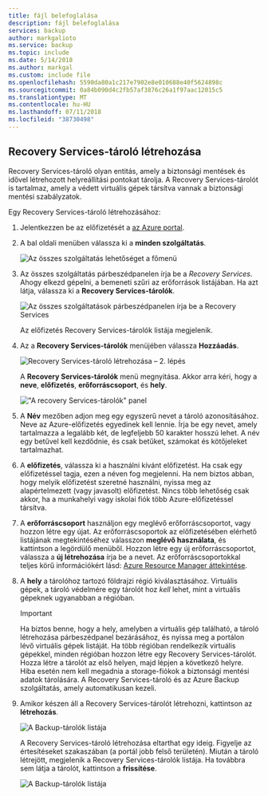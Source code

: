 ```yaml
---
title: fájl belefoglalása
description: fájl belefoglalása
services: backup
author: markgalioto
ms.service: backup
ms.topic: include
ms.date: 5/14/2018
ms.author: markgal
ms.custom: include file
ms.openlocfilehash: 5590da80a1c217e7902e8e010688e40f5624898c
ms.sourcegitcommit: 0a84b090d4c2fb57af3876c26a1f97aac12015c5
ms.translationtype: MT
ms.contentlocale: hu-HU
ms.lasthandoff: 07/11/2018
ms.locfileid: "38730498"
---
```

## <a name="create-a-recovery-services-vault"></a>Recovery Services-tároló létrehozása
Recovery Services-tároló olyan entitás, amely a biztonsági mentések és idővel létrehozott helyreállítási pontokat tárolja. A Recovery Services-tárolót is tartalmaz, amely a védett virtuális gépek társítva vannak a biztonsági mentési szabályzatok.

Egy Recovery Services-tároló létrehozásához:

1. Jelentkezzen be az előfizetését a [az Azure portal](https://portal.azure.com/).
2. A bal oldali menüben válassza ki a **minden szolgáltatás**.

    ![Az összes szolgáltatás lehetőséget a főmenü](./media/backup-create-rs-vault/click-all-services.png) <br/>

3. Az összes szolgáltatás párbeszédpanelen írja be a *Recovery Services*. Ahogy elkezd gépelni, a bemeneti szűri az erőforrások listájában. Ha azt látja, válassza ki a **Recovery Services-tárolók**.

    ![Az összes szolgáltatások párbeszédpanelen írja be a Recovery Services](./media/backup-create-rs-vault/all-services.png) <br/>

    Az előfizetés Recovery Services-tárolók listája megjelenik.
4. Az a **Recovery Services-tárolók** menüjében válassza **Hozzáadás**.

    ![Recovery Services-tároló létrehozása – 2. lépés](./media/backup-create-rs-vault/add-button-create-vault.png)

    A **Recovery Services-tárolók** menü megnyitása. Akkor arra kéri, hogy a **neve**, **előfizetés**, **erőforráscsoport**, és **hely**.

    !["A recovery Services-tárolók" panel](./media/backup-create-rs-vault/create-new-vault-dialog.png)
5. A **Név** mezőben adjon meg egy egyszerű nevet a tároló azonosításához. Neve az Azure-előfizetés egyedinek kell lennie. Írja be egy nevet, amely tartalmazza a legalább két, de legfeljebb 50 karakter hosszú lehet. A név egy betűvel kell kezdődnie, és csak betűket, számokat és kötőjeleket tartalmazhat.
6. A **előfizetés**, válassza ki a használni kívánt előfizetést. Ha csak egy előfizetéssel tagja, ezen a néven fog megjelenni. Ha nem biztos abban, hogy melyik előfizetést szeretné használni, nyissa meg az alapértelmezett (vagy javasolt) előfizetést. Nincs több lehetőség csak akkor, ha a munkahelyi vagy iskolai fiók több Azure-előfizetéssel társítva.
7. A **erőforráscsoport** használjon egy meglévő erőforráscsoportot, vagy hozzon létre egy újat. Az erőforráscsoportok az előfizetésében elérhető listájának megtekintéséhez válasszon **meglévő használata**, és kattintson a legördülő menüből. Hozzon létre egy új erőforráscsoportot, válassza a **új létrehozása** írja be a nevet. Az erőforráscsoportokkal teljes körű információkért lásd: [Azure Resource Manager áttekintése](../articles/azure-resource-manager/resource-group-overview.md).
8. A **hely** a tárolóhoz tartozó földrajzi régió kiválasztásához. Virtuális gépek, a tároló védelmére egy tárolót hoz *kell* lehet, mint a virtuális gépeknek ugyanabban a régióban.

   > [!IMPORTANT]
   > Ha biztos benne, hogy a hely, amelyben a virtuális gép található, a tároló létrehozása párbeszédpanel bezárásához, és nyissa meg a portálon lévő virtuális gépek listáját. Ha több régióban rendelkezik virtuális gépekkel, minden régióban hozzon létre egy Recovery Services-tárolót. Hozza létre a tárolót az első helyen, majd lépjen a következő helyre. Hiba esetén nem kell megadnia a storage-fiókok a biztonsági mentési adatok tárolására. A Recovery Services-tároló és az Azure Backup szolgáltatás, amely automatikusan kezeli.
   >
   >

9. Amikor készen áll a Recovery Services-tárolót létrehozni, kattintson az **létrehozás**.

    ![A Backup-tárolók listája](./media/backup-create-rs-vault/click-create-button.png)

    A Recovery Services-tároló létrehozása eltarthat egy ideig. Figyelje az értesítéseket szakaszában (a portál jobb felső területén). Miután a tároló létrejött, megjelenik a Recovery Services-tárolók listája. Ha továbbra sem látja a tárolót, kattintson a **frissítése**.

     ![A Backup-tárolók listája](./media/backup-create-rs-vault/refresh-button.png)
